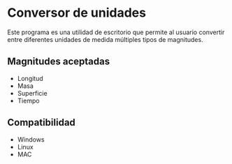 # Conversor de unidades

Este programa es una utilidad de escritorio que permite al usuario convertir entre diferentes unidades de medida múltiples tipos de  magnitudes.

## Magnitudes aceptadas

- Longitud
- Masa
- Superficie
- Tiempo

## Compatibilidad

- Windows
- Linux
- MAC